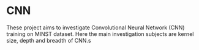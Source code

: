 # CNN
These project aims to investigate Convolutional Neural Network (CNN) training on MINST dataset. Here the main investigation subjects are kernel size, depth and breadth of CNN.s